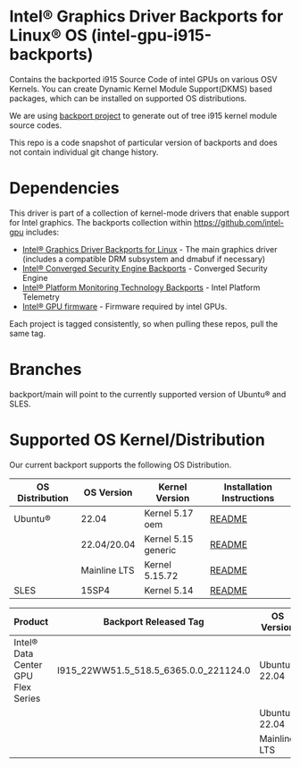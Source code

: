
#  Intel® Graphics Driver Backports for Linux® OS (intel-gpu-i915-backports)

Contains the backported i915 Source Code of intel GPUs on various OSV Kernels. You can create Dynamic Kernel Module Support(DKMS) based packages, which can be installed on supported OS distributions.

We are using [backport project](https://backports.wiki.kernel.org/index.php/Main_Page) to generate out of tree i915 kernel module source codes.

This repo is a code snapshot of particular version of backports and does not contain individual git change history.

# Dependencies

This driver is part of a collection of kernel-mode drivers that enable support for Intel graphics. The backports collection within https://github.com/intel-gpu includes:

- [Intel® Graphics Driver Backports for Linux](https://github.com/intel-gpu/intel-gpu-i915-backports) - The main graphics driver (includes a compatible DRM subsystem and dmabuf if necessary)
- [Intel® Converged Security Engine Backports](https://github.com/intel-gpu/intel-gpu-cse-backports) - Converged Security Engine
- [Intel® Platform Monitoring Technology Backports](https://github.com/intel-gpu/intel-gpu-pmt-backports/) - Intel Platform Telemetry
- [Intel® GPU firmware](https://github.com/intel-gpu/intel-gpu-firmware) - Firmware required by intel GPUs.

Each project is tagged consistently, so when pulling these repos, pull the same tag.


# Branches
backport/main will point to the currently supported version of Ubuntu® and SLES.


# Supported OS Kernel/Distribution
  Our current backport supports the following OS Distribution.

| OS Distribution | OS Version | Kernel Version  | Installation Instructions |
|---  |---  |---  |--- |
| Ubuntu® | 22.04 | Kernel 5.17 oem | [README](https://github.com/intel-gpu/intel-gpu-i915-backports/blob/backport/main/docs/README_ubuntu.md) |
| | 22.04/20.04 |  Kernel 5.15 generic | [README](https://github.com/intel-gpu/intel-gpu-i915-backports/blob/backport/main/docs/README_ubuntu.md) |
| | Mainline LTS |  Kernel 5.15.72 | [README](https://github.com/intel-gpu/intel-gpu-i915-backports/blob/backport/main/docs/README_ubuntu.md) |
| SLES | 15SP4 | Kernel 5.14 |  [README](https://github.com/intel-gpu/intel-gpu-i915-backports/blob/backport/main/docs/README_sles.md) |


| Product  | Backport Released Tag|OS Version	 | Kernel Version  | Building | Testing |
|--- |--- |---  |---  |---  |--- |
|Intel® Data Center GPU Flex Series|I915_22WW51.5_518.5_6365.0.0_221124.0 |Ubuntu® 22.04 | 5.17.0-1019-oem| Yes |No |
|| | Ubuntu® 22.04 |  5.15.0-50 |Yes |Yes |
| || Mainline LTS |  5.15.72 |Yes |No |

